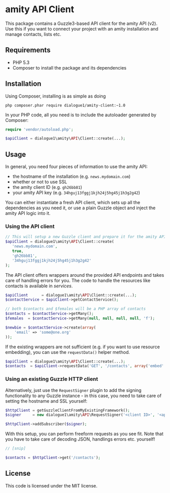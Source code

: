 # amity API Client

This package contains a Guzzle3-based API client for the amity API (v2). Use
this if you want to connect your project with an amity installation and manage
contacts, lists etc.

## Requirements

* PHP 5.3
* Composer to install the package and its dependencies

## Installation

Using Composer, installing is as simple as doing

    php composer.phar require dialogue1/amity-client:~1.0

In your PHP code, all you need is to include the autoloader generated by
Composer:

```php
require 'vendor/autoload.php';

$apiClient = dialogue1\amity\API\Client::create(...);
```

## Usage

In general, you need four pieces of information to use the amity API:

* the hostname of the installation (e.g. ``news.mydomain.com``)
* whether or not to use SSL
* the amity client ID (e.g. ``gh26bb81``)
* your amity API key (e.g. ``34hguj13fggj1kjh24j5hg45j1h3g2g42``)

You can either instantiate a fresh API client, which sets up all the dependencies
as you need it, or use a plain Guzzle object and inject the amity API logic into
it.

### Using the API client

```php
// This will setup a new Guzzle client and prepare it for the amity API
$apiClient = dialogue1\amity\API\Client::create(
   'news.mydomain.com',
   true,
   'gh26bb81',
   '34hguj13fggj1kjh24j5hg45j1h3g2g42'
);
```

The API client offers wrappers around the provided API endpoints and takes care
of handling errors for you. The code to handle the resources like contacts is
available in *services*.

```php
$apiClient      = dialogue1\amity\API\Client::create(...);
$contactService = $apiClient->getContactService();

// both $contacts and $females will be a PHP array of contacts
$contacts = $contactService->getMany();
$females  = $contactService->getMany(null, null, null, null, 'f');

$newbie = $contactService->create(array(
	'email' => 'some@one.org'
));
```

If the existing wrappers are not sufficient (e.g. if you want to use resource
embedding), you can use the ``requestData()`` helper method.

```php
$apiClient = dialogue1\amity\API\Client::create(...);
$contacts  = $apiClient->requestData('GET', '/contacts', array('embed' => 'lists'));
```

### Using an existing Guzzle HTTP client

Alternatively, just use the ``RequestSigner`` plugin to add the signing
functionality to any Guzzle instance - in this case, you need to take care
of setting the hostname and SSL yourself:

```php
$httpClient = getGuzzleClientFromMyExistingFramework();
$signer     = new dialogue1\amity\API\RequestSigner('<client ID>', '<api key>');

$httpClient->addSubscriber($signer);
```

With this setup, you can perform freeform requests as you see fit. Note that you
have to take care of decoding JSON, handlings errors etc. yourself!

```php
// [snip]

$contacts = $httpClient->get('/contacts');
```

License
-------

This code is licensed under the MIT license.
